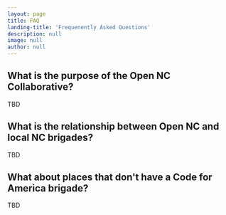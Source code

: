 ```yaml
---
layout: page
title: FAQ
landing-title: 'Frequenently Asked Questions'
description: null
image: null
author: null
---
```

## What is the purpose of the Open NC Collaborative?
TBD

## What is the relationship between Open NC and local NC brigades?
TBD

## What about places that don't have a Code for America brigade?
TBD
